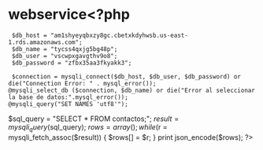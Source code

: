 # webservice<?php
     $db_host = "am1shyeyqbxzy8gc.cbetxkdyhwsb.us-east-1.rds.amazonaws.com";
     $db_name = "tycss4qxjg5bg48p";
     $db_user = "vscwpxgavgthv9o8";
     $db_password = "zfbx35aa3fkyakk3";
    
     $connection = mysqli_connect($db_host, $db_user, $db_password) or die("Connection Error: " . mysql_error());
    @mysqli_select_db ($connection, $db_name) or die("Error al seleccionar la base de datos:".mysql_error());
    @mysqli_query("SET NAMES 'utf8'");

$sql_query = "SELECT * FROM contactos;";
$result = mysqli_query($sql_query);
$rows = array();
while($r = mysqli_fetch_assoc($result)) {
  $rows[] = $r;
}
print json_encode($rows);
?>

